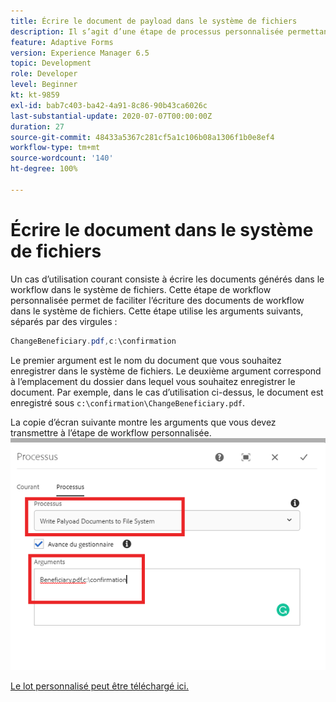 ```yaml
---
title: Écrire le document de payload dans le système de fichiers
description: Il s’agit d’une étape de processus personnalisée permettant d’écrire sur le système de fichiers le document résidant sous le dossier de payload.
feature: Adaptive Forms
version: Experience Manager 6.5
topic: Development
role: Developer
level: Beginner
kt: kt-9859
exl-id: bab7c403-ba42-4a91-8c86-90b43ca6026c
last-substantial-update: 2020-07-07T00:00:00Z
duration: 27
source-git-commit: 48433a5367c281cf5a1c106b08a1306f1b0e8ef4
workflow-type: tm+mt
source-wordcount: '140'
ht-degree: 100%

---
```


# Écrire le document dans le système de fichiers

Un cas d’utilisation courant consiste à écrire les documents générés dans le workflow dans le système de fichiers.
Cette étape de workflow personnalisée permet de faciliter l’écriture des documents de workflow dans le système de fichiers.
Cette étape utilise les arguments suivants, séparés par des virgules :

```java
ChangeBeneficiary.pdf,c:\confirmation
```

Le premier argument est le nom du document que vous souhaitez enregistrer dans le système de fichiers. Le deuxième argument correspond à l’emplacement du dossier dans lequel vous souhaitez enregistrer le document. Par exemple, dans le cas d’utilisation ci-dessus, le document est enregistré sous `c:\confirmation\ChangeBeneficiary.pdf`.

La copie d’écran suivante montre les arguments que vous devez transmettre à l’étape de workflow personnalisée.
![write-payload-file-system](assets/write-payload-file-system.png)

[Le lot personnalisé peut être téléchargé ici.](/help/forms/assets/common-osgi-bundles/SetValueApp.core-1.0-SNAPSHOT.jar)
